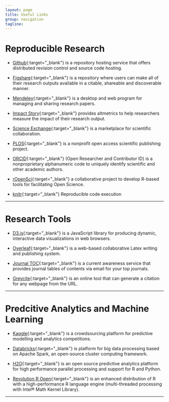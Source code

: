 ```yaml
---
layout: page
title: Useful Links
group: navigation
tagline: 
---
```

Reproducible Research
=======================


* [Github](https://github.com/){:target="_blank"} is a repository hosting service that offers distributed revision control and source code hosting.

* [Figshare](http://figshare.com){:target="_blank"} is a repository where users can make all of their research outputs available in a citable, shareable and discoverable manner.

* [Mendeley](https://www.mendeley.com/){:target="_blank"} is a desktop and web program for managing and sharing research papers.

* [Impact Story](https://impactstory.org){:target="_blank"} provides altmetrics to help researchers measure the impact of their research output.

* [Science Exchange](https://www.scienceexchange.com/){:target="_blank"} is a marketplace for scientific collaboration.

* [PLOS](http://www.plos.org/){:target="_blank"} is a nonprofit open access scientific publishing project. 

* [ORCID](http://orcid.org/){:target="_blank"} (Open Researcher and Contributor ID) is a nonproprietary alphanumeric code to uniquely identify scientific and other academic authors.

* [rOpenSci](http://ropensci.org/){:target="_blank"} a collaborative project to develop R-based tools for facilitating Open Science.

* [knitr](http://yihui.name/knitr/){:target="_blank"} Reproducible code execution

-----------------------------------------------------------------------------

Research Tools
====================================
* [D3.js](http://d3js.org/){:target="_blank"} is a JavaScript library for producing dynamic, interactive data visualizations in web browsers. 

* [Overleaf](https://www.overleaf.com/){:target="_blank"} is a web-based collaborative Latex writing and publishing system. 

* [Journal TOC](http://www.journaltocs.hw.ac.uk){:target="_blank"}  is a current awareness service that provides journal tables of contents via email for your top journals. 

* [Greycite](http://greycite.knowledgeblog.org/){:target="_blank"} is an online
tool that can generate a citation for any webpage from the URL.

-----------------------------------------------------

Predcitive Analytics and Machine Learning
====================================

* [Kaggle](http://www.kaggle.com/){:target="_blank"}  is a crowdsourcing platform for predictive modelling and analytics competitions.

* [Databricks](http://databricks.com/){:target="_blank"}  is platform for big data processing based on Apache Spark, an open-source cluster computing framework. 

* [H2O](http://0xdata.com/){:target="_blank"} is an open source predictive analytics platform for high performance parallel processing and support for R and Python.

* [Revolution R Open](http://www.revolutionanalytics.com/revolution-r-open){:target="_blank"}  is an enhanced distribution of R with a high-performance R language engine (multi-threaded processing with Intel® Math Kernel Library).


---------------------------------------------------------------------------------------







